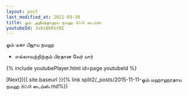 ```yaml
---
layout: post
last_modified_at: 2021-03-30
title: ஓம் அதிஷ்தானாய நமஹ ௧௦௮ டைம்ஸ்
youtubeId: 3x6zBkRntNI
---
```

 
 
 ஓம் மகா பீஜாய நமஹ  
 
 -  எல்லாவற்றிற்கும் பிரதான வேர் யார் 
 
  
 
  
 
 
 
 
 
 


{% include youtubePlayer.html id=page.youtubeId %}
 
[Next]({{ site.baseurl }}{% link  split2/_posts/2015-11-11-ஓம் மஹாஹரதாய நமஹ ௧௦௮ டைம்ஸ்.md%})
 
